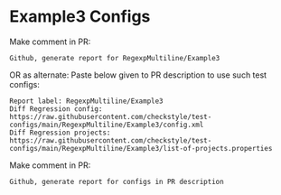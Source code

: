 # Example3 Configs
Make comment in PR:
```
Github, generate report for RegexpMultiline/Example3
```
OR as alternate:
Paste below given to PR description to use such test configs:
```
Report label: RegexpMultiline/Example3
Diff Regression config: https://raw.githubusercontent.com/checkstyle/test-configs/main/RegexpMultiline/Example3/config.xml
Diff Regression projects: https://raw.githubusercontent.com/checkstyle/test-configs/main/RegexpMultiline/Example3/list-of-projects.properties
```
Make comment in PR:
```
Github, generate report for configs in PR description
```
